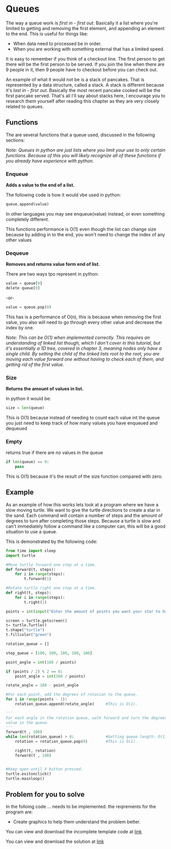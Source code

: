# Queues
The way a queue work is *first in - first out*. Basically it a list where you're limited to getting and removing the first element, and appending an element to the end. This is useful for things like: 

* When data need to processed be in order.
* When you are working with something external that has a limited speed.

It is easy to remember if you think of a checkout line. The first person to get there will be the first person to be served. If you join the line when there are 9 people in it, then 9 people have to checkout before you can check out.

An example of what it would not be is a stack of pancakes. That is represented by a data structure, called a stack. A stack is different because it's *last in - first out*. Basically the most recent pancake cooked will be the first pancake served. That's all I'll say about stacks here, I encourage you to research them yourself after reading this chapter as they are very closely related to queues.
## __Functions__

The are several functions that a queue used, discussed in the following sections:

*Note: Queues in python are just lists where you limit your use to only certain functions. Because of this you will likely recognize all of these functions if you already have experience with python.*

### Enqueue
__Adds a value to the end of a list.__ 

The following code is how it would vbe used in python:

```python
queue.append(value)
```

In other languages you may see enqueue(value) instead, or even something completely different. 

This functions performance is O(1) even though the list can change size because by adding in to the end, you won't need to change the index of any other values

### Dequeue

__Removes and returns value form end of list.__ 

There are two ways tpo represent in python:

```python
value = queue[0]
delete queue[0]
```

-or- 

```python
value = queue.pop(0)
```

This has is a performance of O(n), this is because when removing the first value, you also will need to go through every other value and decrease the index by one.

*Note: This can be O(1) when implemented correctly. This requires an understanding of linked list though, which I don't cover in this tutorial, but it's essentially a 1D tree, covered in chapter 3, meaning nodes only have a single child. By setting the child of the linked lists root to the root, you are moving each value forward one without having to check each of them, and getting rid of the first value.*

### Size

__Returns the amount of values in list.__

In python it would be:

```python
size = len(queue)
```

This is O(1) because instead of needing to count each value int the queue you just need to keep track of how many values you have enqueued and dequeued

### Empty

returns true if there are no values in the queue

```python
if len(queue) == 0:
    pass
```

This is O(1) because it's the result of the size function compared with zero.

## Example 

As an example of how this works lets look at a program where we have a slow moving
turtle. We want to give the turtle directions to create a star in the sand.
Each command will contain a number of steps and the amount of degrees to turn after
completing those steps. Because a turtle is slow and can't immediately follow a command
like a computer can, this will be a good situation to use a queue.

This is demonstrated by the following code:
```python
from time import sleep
import turtle

#Move turtle forward one step at a time.
def forward(t, steps):
    for i in range(steps):
        t.forward(1)

#Rotate turtle right one step at a time.
def right(t, steps):
    for i in range(steps):
        t.right(1)

points = int(input("Enter the amount of points you want your star to have: "))

screen = turtle.getscreen()
t= turtle.Turtle()
t.shape("turtle")
t.fillcolor("green")

rotation_queue = []

step_queue = [100, 100, 100, 100, 100]

point_angle = int(180 / points)

if (points / 2) % 2 == 0:
    point_angle = int(360 / points)

rotate_angle = 180 - point_angle

#For each point, add the degrees of rotation to the queue.
for i in range(points - 1):
    rotation_queue.append(rotate_angle)     #This is O(1).

'''
For each angle in the rotation queue, walk forward and turn the degrees specified by the next
value in the queue.
'''
forward(t , 100)
while len(rotation_queue) > 0:              #Getting queue length: O(1), Loop: O(n)
    rotation = rotation_queue.pop(0)        #This is O(1).

    right(t, rotation)
    forward(t , 100)


#Keep open until X button pressed.
turtle.exitonclick()
turtle.mainloop()
```


## Problem for you to solve

In the folloing code ... needs to be implemented. the reqirements for the program are:

- Create graphics to help them understand the problem better.

You can view and download the incomplete template code at [link](www.link.link)

You can view and download the solution at [link](www.link.link)

